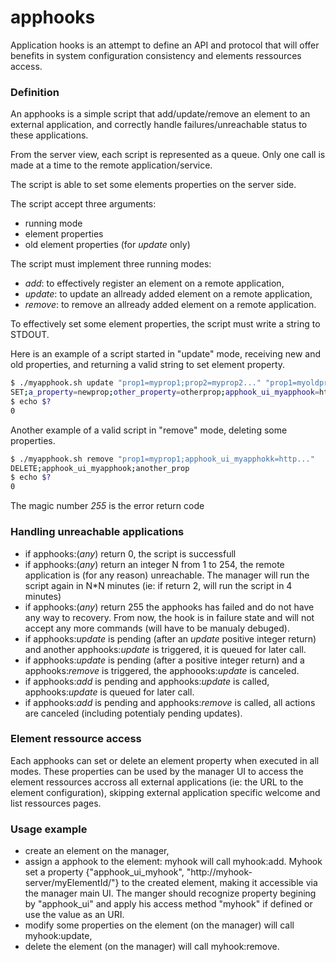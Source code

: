 # apphooks

Application hooks is an attempt to define an API and protocol that will offer benefits in system configuration consistency and elements ressources access.

### Definition
An apphooks is a simple script that add/update/remove an element to an external application, and correctly handle failures/unreachable status to these applications.

From the server view, each script is represented as a queue. Only one call is made at a time to the remote application/service.

The script is able to set some elements properties on the server side.

The script accept three arguments:
* running mode
* element properties
* old element properties (for *update* only)

The script must implement three running modes:
* *add*:    to effectively register an element on a remote application,
* *update*: to update an allready added element on a remote application,
* *remove*: to remove an allready added element on a remote application.

To effectively set some element properties, the script must write a string to STDOUT.

Here is an example of a script started in "update" mode, receiving new and old properties,
and returning a valid string to set element property.
```sh
$ ./myapphook.sh update "prop1=myprop1;prop2=myprop2..." "prop1=myoldprop1;prop2=myoldprop2..."
SET;a_property=newprop;other_property=otherprop;apphook_ui_myapphook=http://myappaddress/elementId
$ echo $?
0
```

Another example of a valid script in "remove" mode, deleting some properties.
```sh
$ ./myapphook.sh remove "prop1=myprop1;apphook_ui_myapphokk=http..."
DELETE;apphook_ui_myapphook;another_prop
$ echo $?
0
```

The magic number *255* is the error return code

### Handling unreachable applications

- if apphooks:(*any*) return 0, the script is successfull
- if apphooks:(*any*) return an integer N from 1 to 254, the remote application is (for any reason) unreachable. The manager will run the script again in N*N minutes (ie: if return 2, will run the script in 4 minutes)
- if apphooks:(*any*) return 255 the apphooks has failed and do not have any way to recovery. From now, the hook is in failure state and will not accept any more commands (will have to be manualy debuged).
- if apphooks:*update* is pending (after an *update* positive integer return) and another apphooks:*update* is triggered, it is queued for later call.
- if apphooks:*update* is pending (after a positive integer return) and a apphooks:*remove* is triggered, the apphoooks:*update* is canceled.
- if apphooks:*add* is pending and apphooks:*update* is called, apphooks:*update* is queued for later call.
- if apphooks:*add* is pending and apphooks:*remove* is called, all actions are canceled (including potentialy pending updates).


### Element ressource access
Each apphooks can set or delete an element property when executed in all modes. These properties can be used by the manager UI to access the element ressources accross all external applications (ie: the URL to the element configuration), skipping external application specific welcome and list ressources pages.

### Usage example
- create an element on the manager,
- assign a apphook to the element: myhook will call myhook:add. Myhook set a property {"apphook_ui_myhook", "http://myhook-server/myElementId/"} to the created element, making it accessible via the manager main UI. The manger should recognize property begining by "apphook_ui" and apply his access method "myhook" if defined or use the value as an URI.
- modify some properties on the element (on the manager) will call myhook:update,
- delete the element (on the manager) will call myhook:remove.